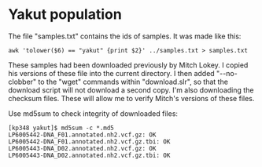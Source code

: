 # Yakut population

The file "samples.txt" contains the ids of samples.  It was made like
this:

    awk 'tolower($6) == "yakut" {print $2}' ../samples.txt > samples.txt

These samples had been downloaded previously by Mitch Lokey. I copied
his versions of these file into the current directory.  I then added
"--no-clobber" to the "wget" commands within "download.slr", so that
the download script will not download a second copy. I'm also
downloading the checksum files. These will allow me to verify Mitch's
versions of these files.

Use md5sum to check integrity of downloaded files:

    [kp348 yakut]$ md5sum -c *.md5
    LP6005442-DNA_F01.annotated.nh2.vcf.gz: OK
    LP6005442-DNA_F01.annotated.nh2.vcf.gz.tbi: OK
    LP6005443-DNA_D02.annotated.nh2.vcf.gz: OK
    LP6005443-DNA_D02.annotated.nh2.vcf.gz.tbi: OK
